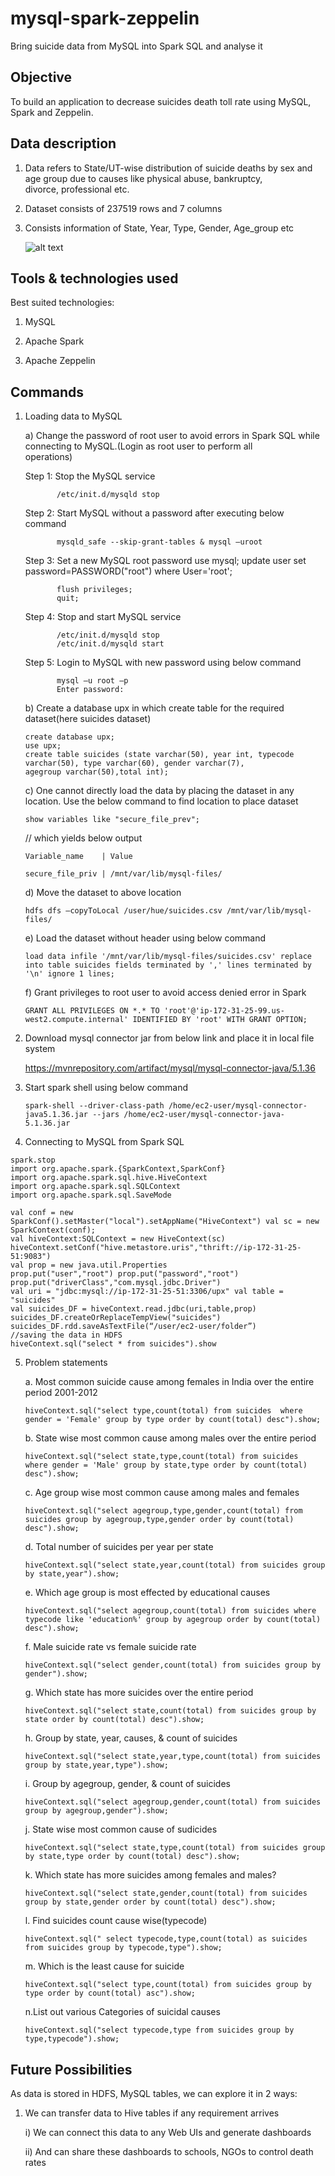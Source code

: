 # mysql-spark-zeppelin
Bring suicide data from MySQL into Spark SQL and analyse it

## Objective

To build an application to decrease suicides death toll rate using MySQL, Spark and Zeppelin.

## Data description

1. Data refers to State/UT-wise distribution of suicide deaths by sex and age group due to causes like physical abuse, bankruptcy,   
   divorce, professional etc.

2. Dataset consists of 237519 rows and 7 columns

3. Consists information of State, Year, Type, Gender, Age_group etc

   ![alt text](images/output1.png)

## Tools & technologies used

Best suited technologies:

1. MySQL

2. Apache Spark

3. Apache Zeppelin

## Commands

1) Loading data to MySQL 

   a) Change the password of root user to avoid errors in Spark SQL while connecting to MySQL.(Login as root user to perform all       
      operations) 
   
      Step 1: Stop the MySQL service 
      
              /etc/init.d/mysqld stop 
      
      Step 2: Start MySQL without a password after executing below command 
      
              mysqld_safe --skip-grant-tables & mysql –uroot
      
      Step 3: Set a new MySQL root password use mysql; update user set password=PASSWORD("root") where User='root'; 
              
              flush privileges; 
              quit;    
      
      Step 4: Stop and start MySQL service 
              
              /etc/init.d/mysqld stop 
              /etc/init.d/mysqld start 
      
      Step 5: Login to MySQL with new password using below command 
              
              mysql –u root –p 
              Enter password: 

   b) Create a database upx in which create table for the required dataset(here suicides dataset) 
      
      ```
      create database upx; 
      use upx; 
      create table suicides (state varchar(50), year int, typecode varchar(50), type varchar(60), gender varchar(7), 
      agegroup varchar(50),total int); 
      ```

   c) One cannot directly load the data by placing the dataset in any location. Use the below command to find location to place dataset 
      
      ```
      show variables like "secure_file_prev"; 
      ```
      // which yields below output 
      
      ```
      Variable_name    | Value                    
      
      secure_file_priv | /mnt/var/lib/mysql-files/ 
      ```
 
   d) Move the dataset to above location 
   
      ```
      hdfs dfs –copyToLocal /user/hue/suicides.csv /mnt/var/lib/mysql-files/
      ```

   e) Load the dataset without header using below command 
   
      ```
      load data infile '/mnt/var/lib/mysql-files/suicides.csv' replace into table suicides fields terminated by ',' lines terminated by       '\n' ignore 1 lines;
      ```

   f) Grant privileges to root user to avoid access denied error in Spark
   
      ```
      GRANT ALL PRIVILEGES ON *.* TO 'root'@'ip-172-31-25-99.us-west2.compute.internal' IDENTIFIED BY 'root' WITH GRANT OPTION;  
      ```

2) Download mysql connector jar from below link and place it in local file system

   https://mvnrepository.com/artifact/mysql/mysql-connector-java/5.1.36  

3) Start spark shell using below command

   ```
   spark-shell --driver-class-path /home/ec2-user/mysql-connector-java5.1.36.jar --jars /home/ec2-user/mysql-connector-java-5.1.36.jar  
   
   ```
4) Connecting to MySQL from Spark SQL

```
spark.stop 
import org.apache.spark.{SparkContext,SparkConf} 
import org.apache.spark.sql.hive.HiveContext
import org.apache.spark.sql.SQLContext 
import org.apache.spark.sql.SaveMode  

val conf = new SparkConf().setMaster("local").setAppName("HiveContext") val sc = new SparkContext(conf); 
val hiveContext:SQLContext = new HiveContext(sc) 
hiveContext.setConf("hive.metastore.uris","thrift://ip-172-31-25-51:9083")  
val prop = new java.util.Properties 
prop.put("user","root") prop.put("password","root")
prop.put("driverClass","com.mysql.jdbc.Driver") 
val uri = "jdbc:mysql://ip-172-31-25-51:3306/upx" val table = "suicides"  
val suicides_DF = hiveContext.read.jdbc(uri,table,prop) 
suicides_DF.createOrReplaceTempView("suicides") 
suicides_DF.rdd.saveAsTextFile(“/user/ec2-user/folder”)            //saving the data in HDFS  
hiveContext.sql("select * from suicides").show
```

5) Problem statements 

   a. Most common suicide cause among females in India over the entire period 2001-2012  

   ```
   hiveContext.sql("select type,count(total) from suicides  where gender = 'Female' group by type order by count(total) desc").show; 
   ```

   b. State wise most common cause among males over the entire period  

   ```
   hiveContext.sql("select state,type,count(total) from suicides  where gender = 'Male' group by state,type order by count(total)  
   desc").show;  
   ```

   c. Age group wise most common cause among males and females  

   ```
   hiveContext.sql("select agegroup,type,gender,count(total) from suicides group by agegroup,type,gender order by count(total) 
   desc").show; 
   ```

   d. Total number of suicides per year per state 
   
   ```
   hiveContext.sql("select state,year,count(total) from suicides group by state,year").show;  
   ```

   e. Which age group is most effected by educational causes
   
   ```
   hiveContext.sql("select agegroup,count(total) from suicides where typecode like 'education%' group by agegroup order by count(total) 
   desc").show;
   ```

   f. Male suicide rate vs female suicide rate  
   
   ```
   hiveContext.sql("select gender,count(total) from suicides group by gender").show;
   ```

   g. Which state has more suicides over the entire period
   
   ```
   hiveContext.sql("select state,count(total) from suicides group by state order by count(total) desc").show; 
   ```

   h. Group by state, year, causes, & count of suicides  
   
   ```
   hiveContext.sql("select state,year,type,count(total) from suicides group by state,year,type").show;
   ```

   i. Group by agegroup, gender, & count of suicides
   
   ```
   hiveContext.sql("select agegroup,gender,count(total) from suicides group by agegroup,gender").show; 
   ```

   j. State wise most common cause of sudicides  
   
   ```
   hiveContext.sql("select state,type,count(total) from suicides group by state,type order by count(total) desc").show; 
   ```

   k. Which state has more suicides among females and males?
   
   ```
   hiveContext.sql("select state,gender,count(total) from suicides group by state,gender order by count(total) desc").show;
   ```

   l. Find suicides count cause wise(typecode)  

   ```
   hiveContext.sql(" select typecode,type,count(total) as suicides  from suicides group by typecode,type").show; 
   ```

   m. Which is the least cause for suicide  

   ```
   hiveContext.sql("select type,count(total) from suicides group by type order by count(total) asc").show; 
   ```

   n.List out various Categories of suicidal causes 
 
   ```
   hiveContext.sql("select typecode,type from suicides group by type,typecode").show;
   ```
  
## Future Possibilities

As data is stored in HDFS, MySQL tables, we can explore it in 2 ways:
 
 1. We can transfer data to Hive tables if any requirement arrives
    
    i) We can connect this data to any Web UIs and generate dashboards
 
    ii) And can share these dashboards to schools, NGOs to control death rates 

